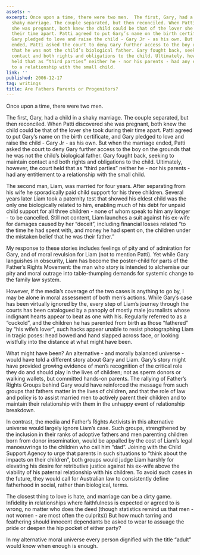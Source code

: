```yaml
---
assets: ~
excerpt: Once upon a time, there were two men.  The first, Gary, had a child in a
  shaky marriage. The couple separated, but then reconciled. When Patti discovered
  she was pregnant, both knew the child could be that of the lover she took during
  their time apart. Patti agreed to put Gary’s name on the birth certificate, and
  Gary pledged to love and raise the child - Gary Jr - as his own. But when the marriage
  ended, Patti asked the court to deny Gary further access to the boy on the grounds
  that he was not the child’s biological father. Gary fought back, seeking to maintain
  contact and both rights and obligations to the child. Ultimately, however, the court
  held that as “third parties” neither he - nor his parents - had any entitlement
  to a relationship with the small child.
link: ''
published: 2006-12-17
tag: writings
title: Are Fathers Parents or Progenitors?
---
```

Once upon a time, there were two men.

The first, Gary, had a child in a shaky marriage. The couple
separated, but then reconciled. When Patti discovered she was pregnant,
both knew the child could be that of the lover she took during their
time apart. Patti agreed to put Gary’s name on the birth certificate,
and Gary pledged to love and raise the child - Gary Jr - as his own. But
when the marriage ended, Patti asked the court to deny Gary further
access to the boy on the grounds that he was not the child’s biological
father. Gary fought back, seeking to maintain contact and both rights
and obligations to the child. Ultimately, however, the court held that
as “third parties” neither he - nor his parents - had any entitlement to
a relationship with the small child.

The second man, Liam, was married for four years. After separating from
his wife he sporadically paid child support for his three children.
Several years later Liam took a paternity test that showed his eldest
child was the only one biologically related to him, enabling much of his
debt for unpaid child support for all three children - none of whom
speak to him any longer - to be cancelled. Still not content, Liam
launches a suit against his ex-wife for damages caused by her “deceit”,
including financial losses related “to the time he had spent with, and
money he had spent on, the children under the mistaken belief that he
was their father.”

My response to these stories includes feelings of pity and of admiration
for Gary, and of moral revulsion for Liam (not to mention Patti). Yet
while Gary languishes in obscurity, Liam has become the poster-child for
parts of the Father’s Rights Movement: the man who story is intended to
alchemise our pity and moral outrage into table-thumping demands for
systemic change to the family law system.

However, if the media’s coverage of the two cases is anything to go by,
I may be alone in moral assessment of both men’s actions. While Gary’s
case has been virtually ignored by the, every step of Liam’s journey
through the courts has been catalogued by a panoply of mostly male
journalists whose indignant hearts appear to beat as one with his.
Regularly referred to as a “cuckold”, and the children he has parented
from birth as those “fathered” by “his wife’s lover”, such hacks appear
unable to resist photographing Liam in tragic poses: head bowed and hand
slapped across face, or looking wistfully into the distance at what
might have been.

What might have been? An alternative - and morally balanced universe -
would have told a different story about Gary and Liam. Gary’s story
might have provided growing evidence of men’s recognition of the
critical role they do and should play in the lives of children; not as
sperm donors or walking wallets, but committed hands-on parents. The
rallying of Father’s Rights Groups behind Gary would have reinforced the
message from such groups that fathers matter in the lives of children,
and that the role of law and policy is to assist married men to actively
parent their children and to maintain their relationship with them in
the unhappy event of relationship breakdown.

In contrast, the media and Father’s Rights Activists in this alternative
universe would largely ignore Liam’s case. Such groups, strengthened by
the inclusion in their ranks of adoptive fathers and men parenting
children born from donor insemination, would be appalled by the cost of
Liam’s legal manoeuvrings to the children who call him “dad”. Joining
with the Child Support Agency to urge that parents in such situations to
“think about the impacts on their children”, both groups would judge
Liam harshly for elevating his desire for retributive justice against
his ex-wife above the viability of his paternal relationship with his
children. To avoid such cases in the future, they would call for
Australian law to consistently define fatherhood in social, rather than
biological, terms.

The closest thing to love is hate, and marriage can be a dirty game.
Infidelity in relationships where faithfulness is expected or agreed to
is wrong, no matter who does the deed (though statistics remind us that
men - not women - are most often the culprits)) But how much tarring and
feathering should innocent dependants be asked to wear to assuage the
pride or deepen the hip pocket of either party?

In my alternative moral universe every person dignified with the title
“adult” would know when enough is enough.